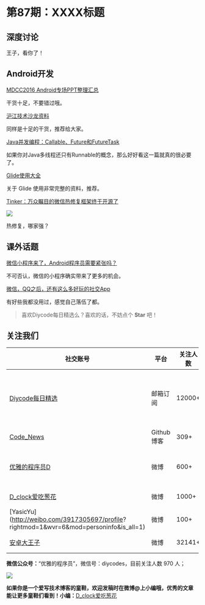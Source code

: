 # 第87期：XXXX标题

## 深度讨论

[]()

王子，看你了！

## Android开发

[MDCC2016 Android专场PPT整理汇总](https://github.com/MDCC2016/Android-Session-Slides)

干货十足，不要错过哦。

[沪江技术沙龙资料](http://mp.weixin.qq.com/s?__biz=MzAxNzMxNzk5OQ==&mid=2649484736&idx=1&sn=9fa1c1db0139570201b011342ea76e7a&chksm=83f824c0b48fadd6523fa75fd9c71de622bf1131110a167d7f02a6790d4b353361a8e39ba4a5&scene=1&srcid=09267yhIjcwoMlE8lhmYnbsP#wechat_redirect)

同样是十足的干货，推荐给大家。

[Java并发编程：Callable、Future和FutureTask](http://www.cnblogs.com/dolphin0520/p/3949310.html)

如果你对Java多线程还只有Runnable的概念，那么好好看这一篇就真的很必要了。

[Glide使用大全](http://mrfu.me/2016/02/27/Glide_Getting_Started/)

关于 Glide 使用非常完整的资料，推荐。

[Tinker：万众瞩目的微信热修复框架终于开源了](https://github.com/Tencent/tinker)

![](https://github.com/Tencent/tinker/raw/dev/assets/tinker.png)

热修复，哪家强？

## 课外话题

[微信小程序来了，Android程序员需要紧张吗？](http://mp.weixin.qq.com/s?__biz=MzIxNjM4NDM2NA==&mid=2247483810&idx=1&sn=9a10a5495c0afa4577ee6e7b9a320ea0&chksm=978897a1a0ff1eb7e6408cd75c94843dd3f70e5c9d119b2de1239c6929b96fb41436d7b0e9b6&scene=1&srcid=0926U05yNiBPDN6sKI1J5blP#wechat_redirect)

不可否认，微信的小程序确实带来了更多的机会。

[微信，QQ之后，还有这么多好玩的社交App](http://mp.weixin.qq.com/s?__biz=MzIzMzE4NTk3OA==&mid=2651256889&idx=1&sn=97fbeef6e62e70730fe6543449acbb3a&chksm=f37b2fecc40ca6fa320e439019d23a7a8d652d85e7028d56dfcb3ea02de07fe8545f609f02f6&scene=1&srcid=09268BFPJ6sMzOAhR2gyR1qo#wechat_redirect)

有好些我都没用过，感觉自己落伍了都。

> 喜欢Diycode每日精选么？喜欢的话，不妨点个 **Star** 吧！

## 关注我们

| 社交账号  |  平台  | 关注人数 | 说明 |
| -------- | -------- | -------- | -------- |
| [Diycode每日精选](http://list.qq.com/cgi-bin/qf_invite?id=d469993d2c888e971c0fbb2309c4d84256968386b126b967)|   邮箱订阅  | 12000+ | 每日分享一次Android、iOS、Swfit技术干货  |
| [Code_News](https://github.com/DiyCodes/code_news) |    Github博客  |309+ | 每日邮件推送列表  |
| [优雅的程序员D](http://weibo.com/u/5891258264) |   微博  | 600+ | 官方微博，每日分享开源信息  |
| [D_clock爱吃葱花](http://weibo.com/u/2480694892)  |   微博  | 1000+ | 日报发起人  |
|[YasicYu](http://weibo.com/3917305697/profile? rightmod=1&wvr=6&mod=personinfo&is_all=1)  |   微博  | 100+ | 日报发起人  |
|[安卓大王子](http://weibo.com/apkbus/)   |   微博  | 32141+ | 日报发起人  |



**微信公众号：**“优雅的程序员”，微信号：diycodes，目前关注人数 970 人；

![](http://upload-images.jianshu.io/upload_images/1846413-b42abfa70f909099.jpg?imageMogr2/auto-orient/strip%7CimageView2/2/w/1240)

**如果你是一个爱写技术博客的童鞋，欢迎发稿时在微博@上小编哦，优秀的文章能让更多童鞋们看到！小编：**[D_clock爱吃葱花](http://weibo.com/2480694892/profile?rightmod=1&wvr=6&mod=personinfo&is_all=1)